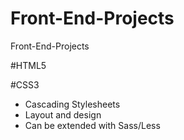 # Front-End-Projects
Front-End-Projects

#HTML5


#CSS3

- Cascading Stylesheets
- Layout and design
- Can be extended with Sass/Less
